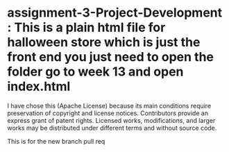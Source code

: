 # assignment-3-Project-Development : This is a plain html file for halloween store which is just the front end you just need to open the folder go to week 13 and open index.html
I have chose this (Apache License) because its main conditions require preservation of copyright and license notices. Contributors provide an express grant of patent rights. Licensed works, modifications, and larger works may be distributed under different terms and without source code.


This is for the new branch pull req
